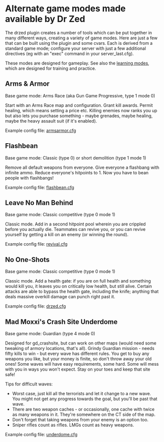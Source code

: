 # Alternate game modes made available by Dr Zed

The drzed plugin creates a number of tools which can be put together in many
different ways, creating a variety of game modes. Here are just a few that can
be built using the plugin and some cvars. Each is derived from a standard game
mode; configure your server with just a few additional directives (eg with an
"exec" command in your server_last.cfg).

These modes are designed for gameplay. See also the [learning modes](learning.md),
which are designed for training and practice.

## Arms & Armor

Base game mode: Arms Race (aka Gun Game Progressive, type 1 mode 0)

Start with an Arms Race map and configuration. Grant kill awards. Permit
healing, which means setting a price etc. Killing enemies now ranks you up
but also lets you purchase something - maybe grenades, maybe healing, maybe
the heavy assault suit (if it's enabled).

Example config file: [armsarmor.cfg](https://github.com/Rosuav/tf2server/blob/master/steamcmd_linux/csgo/csgo/cfg/armsarmor.cfg)

## Flashbean

Base game mode: Classic (type 0) or short demolition (type 1 mode 1)

Remove all default weapons from everyone. Give everyone a flashbang with
infinite ammo. Reduce everyone's hitpoints to 1. Now you have to bean people
with flashbangs!

Example config file: [flashbean.cfg](https://github.com/Rosuav/tf2server/blob/master/steamcmd_linux/csgo/csgo/cfg/flashbean.cfg)

## Leave No Man Behind

Base game mode: Classic competitive (type 0 mode 1)

Classic mode. Add in a second hitpoint pool wherein you are crippled before
you actually die. Teammates can revive you, or you can revive yourself by
getting a kill on an enemy (or winning the round).

Example config file: [revival.cfg](https://github.com/Rosuav/tf2server/blob/master/steamcmd_linux/csgo/csgo/cfg/revival.cfg)

## No One-Shots

Base game mode: Classic competitive (type 0 mode 1)

Classic mode. Add a health gate: if you are on full health and something
would kill you, it leaves you on critically low health, but still alive.
Certain attacks are able to bypass the health gate, including the knife;
anything that deals massive overkill damage can punch right past it.

Example config file: [drzed.cfg](https://github.com/Rosuav/tf2server/blob/master/steamcmd_linux/csgo/csgo/cfg/drzed.cfg)

## Mad Moxxi's Crash Site Underdome

Base game mode: Guardian (type 4 mode 0)

Designed for gd_crashsite, but can work on other maps (would need some
tweaking of armory locations, that's all). Grindy Guardian mission - needs
fifty kills to win - but every wave has different rules. You get to buy any
weapons you like, but your money is finite, so don't throw away your old
ones! Some waves will have easy requirements, some hard. Some will mess with
you in ways you won't expect. Stay on your toes and keep that site safe!

Tips for difficult waves:
* Worst case, just kill all the terrorists and let it change to a new wave. You
  might not get any progress towards the goal, but you'll be past that wave.
* There are two weapon caches - or occasionally, one cache with twice as many
  weapons in it. They're somewhere on the CT side of the map.
* Don't forget that taking weapons from your enemy is an option too.
* Sniper rifles count as rifles. LMGs count as heavy weapons.

Example config file: [underdome.cfg](https://github.com/Rosuav/tf2server/blob/master/steamcmd_linux/csgo/csgo/cfg/underdome.cfg)
